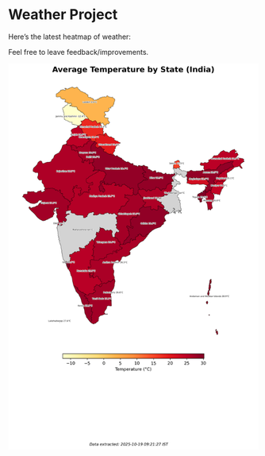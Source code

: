 # Weather Project

Here’s the latest heatmap of weather:

Feel free to leave feedback/improvements.

![India Heatmap](docs/assets/india_heatmap.png?v=F46042)
